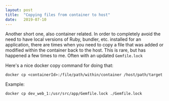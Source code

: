 ```yaml
---
layout: post
title:  "Copying files from container to host"
date:   2019-07-10
---
```


Another short one, also container related. In order to completely avoid the need
to have local versions of Ruby, bundler, etc. installed for an application,
there are times when you need to copy a file that was added or modified within
the container back to the host. This is rare, but has happened a few times to
me. Often with an updated `Gemfile.lock`

Here's a nice docker copy command for doing that:

```
docker cp <containerId>:/file/path/within/container /host/path/target
```

Example:

```
docker cp dev_web_1:/usr/src/app/Gemfile.lock ./Gemfile.lock
```
